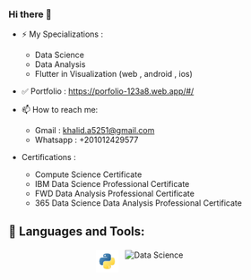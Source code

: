### Hi there 👋


- ⚡ My Specializations :
  * Data Science
  * Data Analysis
  * Flutter in Visualization (web , android , ios)


- :white_check_mark: Portfolio : https://porfolio-123a8.web.app/#/
- 📫 How to reach me: 
  * Gmail : khalid.a5251@gmail.com
  * Whatsapp : +201012429577

- Certifications :
  * Compute Science Certificate
  * IBM Data Science Professional Certificate
  * FWD Data Analysis Professional Certificate
  * 365 Data Science Data Analysis Professional Certificate

## 🧰 Languages and Tools:

<p align="center">
 
<img src="https://raw.githubusercontent.com/github/explore/80688e429a7d4ef2fca1e82350fe8e3517d3494d/topics/python/python.png" alt="Python" height="40" style="vertical-align:top; margin:4px">
 <img src="https://cdn-icons-png.flaticon.com/512/1826/1826638.png" alt="Data Science" height="40" style="vertical-align:top; margin:4px">
  <img src="" alt="" height="40" style="vertical-align:top; margin:4px">
  <img src="" alt="" height="40" style="vertical-align:top; margin:4px">
  <img src="" alt="" height="40" style="vertical-align:top; margin:4px">

</p>
